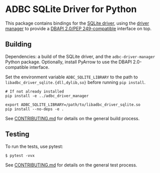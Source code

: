 <!---
  Licensed to the Apache Software Foundation (ASF) under one
  or more contributor license agreements.  See the NOTICE file
  distributed with this work for additional information
  regarding copyright ownership.  The ASF licenses this file
  to you under the Apache License, Version 2.0 (the
  "License"); you may not use this file except in compliance
  with the License.  You may obtain a copy of the License at

    http://www.apache.org/licenses/LICENSE-2.0

  Unless required by applicable law or agreed to in writing,
  software distributed under the License is distributed on an
  "AS IS" BASIS, WITHOUT WARRANTIES OR CONDITIONS OF ANY
  KIND, either express or implied.  See the License for the
  specific language governing permissions and limitations
  under the License.
-->

# ADBC SQLite Driver for Python

This package contains bindings for the [SQLite
driver](../../c/driver/sqlite/README.md), using the [driver
manager](../adbc_driver_manager/README.md) to provide a [DBAPI 2.0/PEP
249-compatible][dbapi] interface on top.

[dbapi]: https://peps.python.org/pep-0249/

## Building

Dependencies: a build of the SQLite driver, and the
`adbc-driver-manager` Python package.  Optionally, install PyArrow to
use the DBAPI 2.0-compatible interface.

Set the environment variable `ADBC_SQLITE_LIBRARY` to the path to
`libadbc_driver_sqlite.{dll,dylib,so}` before running `pip install`.

```
# If not already installed
pip install -e ../adbc_driver_manager

export ADBC_SQLITE_LIBRARY=/path/to/libadbc_driver_sqlite.so
pip install --no-deps -e .
```

See [CONTRIBUTING.md](../../CONTRIBUTING.md) for details on the
general build process.

## Testing

To run the tests, use pytest:

```shell
$ pytest -vvx
```

See [CONTRIBUTING.md](../../CONTRIBUTING.md) for details on the
general test process.
